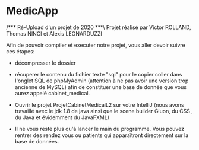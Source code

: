 # MedicApp
/*** Ré-Upload d'un projet de 2020 ***\\
Projet réalisé par Victor ROLLAND, Thomas NINCI et Alexis LEONARDUZZI 

Afin de pouvoir compiler et executer notre projet,
	vous aller devoir suivre ces étapes:

- décompresser le dossier

- récuperer le contenu du fichier texte "sql" pour le copier coller dans l'onglet SQL de 
	phpMyAdmin (attention à ne pas avoir une version trop ancienne de MySQL) afin de
	 constituer une base de donnée que vous aurez appelé cabinet_medical.

- Ouvrir le projet ProjetCabinetMedicalL2 sur votre IntelliJ (nous avons travaillé avec le 
	jdk 1.8 de java ainsi que le scene builder Gluon, du CSS , du Java et évidemment du JavaFXML)

- Il ne vous reste plus qu'à lancer le main du programme. Vous pouvez rentrer des rendez vous ou 
	patients qui apparaîtront directement sur la base de données.
